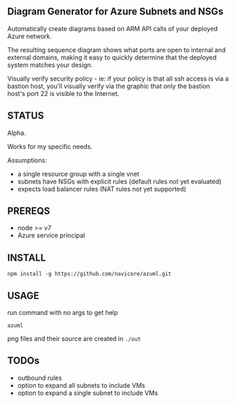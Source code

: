 Diagram Generator for Azure Subnets and NSGs
----

Automatically create diagrams based on ARM API calls of your deployed Azure network.

The resulting sequence diagram shows what ports are open to internal and external domains,
making it easy to quickly determine that the deployed system matches your design.

Visually verify security policy - ie: if your policy is that all ssh access is via a bastion host, you'll
visually verify via the  graphic that only the bastion host's port 22 is visible to the Internet.

## STATUS

Alpha.

Works for my specific needs.

Assumptions:

* a single resource group with a single vnet
* subnets have NSGs with explicit rules (default rules not yet evaluated)
* expects load balancer rules (NAT rules not yet supported)

## PREREQS

* node >= v7
* Azure service principal

## INSTALL

```console
npm install -g https://github.com/navicore/azuml.git
```

## USAGE

run command with no args to get help

```console
azuml
```

png files and their source are created in `./out`

## TODOs

* outbound rules
* option to expand all subnets to include VMs
* option to expand a single subnet to include VMs

